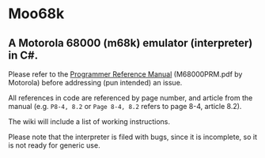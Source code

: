 # Moo68k
## A Motorola 68000 (m68k) emulator (interpreter) in C#. 

Please refer to the [Programmer Reference Manual](https://www.nxp.com/files/archives/doc/ref_manual/M68000PRM.pdf) (M68000PRM.pdf by Motorola) before addressing (pun intended) an issue.

All references in code are referenced by page number, and article from the manual (e.g. `P8-4, 8.2` or `Page 8-4, 8.2` refers to page 8-4, article 8.2).

The wiki will include a list of working instructions.

Please note that the interpreter is filed with bugs, since it is incomplete, so it is not ready for generic use.